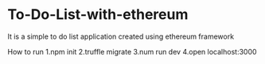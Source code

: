 # To-Do-List-with-ethereum
It is a simple to do list application created using ethereum framework

How to run 
1.npm init
2.truffle migrate
3.num run dev
4.open localhost:3000
